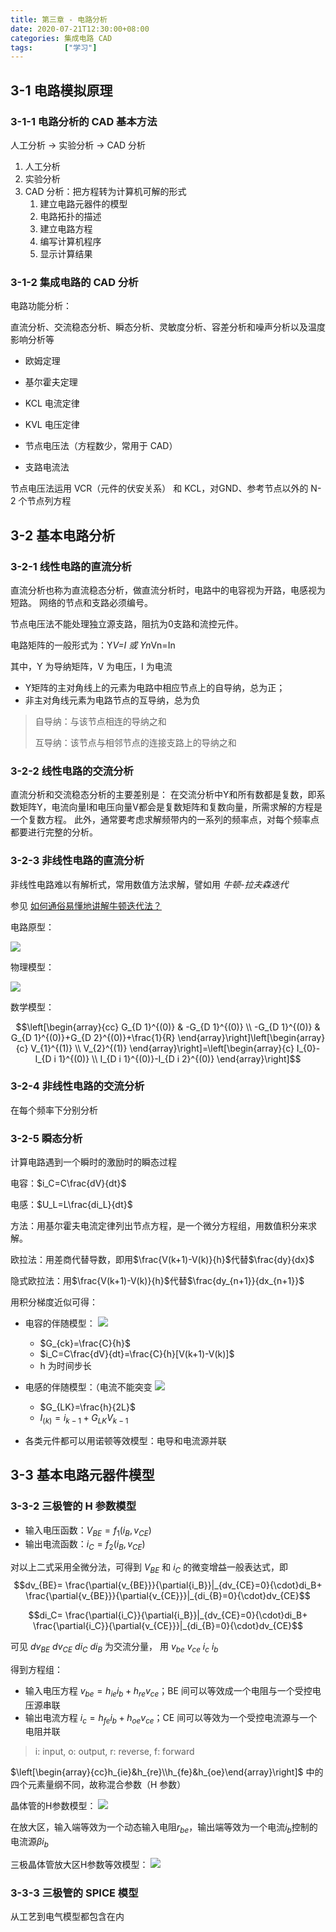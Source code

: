 ```yaml
---
title: 第三章 - 电路分析
date: 2020-07-21T12:30:00+08:00
categories: 集成电路 CAD
tags:		["学习"]
---
```


## 3-1 电路模拟原理

### 3-1-1 电路分析的 CAD 基本方法

人工分析 -> 实验分析 -> CAD 分析

1. 人工分析
2. 实验分析
3. CAD 分析：把方程转为计算机可解的形式
   1. 建立电路元器件的模型
   2. 电路拓扑的描述
   3. 建立电路方程
   4. 编写计算机程序
   5. 显示计算结果

### 3-1-2 集成电路的 CAD 分析

电路功能分析：

直流分析、交流稳态分析、瞬态分析、灵敏度分析、容差分析和噪声分析以及温度影响分析等

- 欧姆定理
- 基尔霍夫定理
- KCL 电流定律
- KVL 电压定律

- 节点电压法（方程数少，常用于 CAD）
- 支路电流法

节点电压法运用 VCR（元件的伏安关系） 和 KCL，对GND、参考节点以外的 N-2 个节点列方程

## 3-2 基本电路分析

### 3-2-1 线性电路的直流分析

直流分析也称为直流稳态分析，做直流分析时，电路中的电容视为开路，电感视为短路。
网络的节点和支路必须编号。

节点电压法不能处理独立源支路，阻抗为0支路和流控元件。

电路矩阵的一般形式为：Y*V=I 或 Yn*Vn=In

其中，Y 为导纳矩阵，V 为电压，I 为电流
- Y矩阵的主对角线上的元素为电路中相应节点上的自导纳，总为正；
- 非主对角线元素为电路节点的互导纳，总为负

> 自导纳：与该节点相连的导纳之和
> 
> 互导纳：该节点与相邻节点的连接支路上的导纳之和


### 3-2-2 线性电路的交流分析

直流分析和交流稳态分析的主要差别是：
在交流分析中Y和所有数都是复数，即系数矩阵Y，电流向量I和电压向量V都会是复数矩阵和复数向量，所需求解的方程是一个复数方程。
此外，通常要考虑求解频带内的一系列的频率点，对每个频率点都要进行完整的分析。

### 3-2-3 非线性电路的直流分析

非线性电路难以有解析式，常用数值方法求解，譬如用 *牛顿-拉夫森迭代* 

参见 [如何通俗易懂地讲解牛顿迭代法？](https://www.matongxue.com/madocs/205.html)

电路原型：

![](物理模型.png)

物理模型：

![](电路原型.png)

数学模型：

$$\left[\begin{array}{cc}
G_{D 1}^{(0)} & -G_{D 1}^{(0)} \\
-G_{D 1}^{(0)} & G_{D 1}^{(0)}+G_{D 2}^{(0)}+\frac{1}{R}
\end{array}\right]\left[\begin{array}{c}
V_{1}^{(1)} \\
V_{2}^{(1)}
\end{array}\right]=\left[\begin{array}{c}
I_{0}-I_{D i 1}^{(0)} \\
I_{D i 1}^{(0)}-I_{D i 2}^{(0)}
\end{array}\right]$$

### 3-2-4 非线性电路的交流分析

在每个频率下分别分析

### 3-2-5 瞬态分析

计算电路遇到一个瞬时的激励时的瞬态过程

电容：$i_C=C\frac{dV}{dt}$

电感：$U_L=L\frac{di_L}{dt}$

方法：用基尔霍夫电流定律列出节点方程，是一个微分方程组，用数值积分来求解。

欧拉法：用差商代替导数，即用$\frac{V(k+1)-V(k)}{h}$代替$\frac{dy}{dx}$

隐式欧拉法：用$\frac{V(k+1)-V(k)}{h}$代替$\frac{dy_{n+1}}{dx_{n+1}}$

用积分梯度近似可得：
- 电容的伴随模型：
![](电容伴随模型.png)

  - $G_{ck}=\frac{C}{h}$
  - $i_C=C\frac{dV}{dt}=\frac{C}{h}[V(k+1)-V(k)]$
  - h 为时间步长

- 电感的伴随模型：（电流不能突变
![](电感伴随模型.png)
  - $G_{LK}=\frac{h}{2L}$
  - $I_{(k)}=i_{k-1}+G_{LK}V_{k-1}$

- 各类元件都可以用诺顿等效模型：电导和电流源并联

## 3-3 基本电路元器件模型

### 3-3-2 三极管的 H 参数模型

- 输入电压函数：$V_{BE}=f_1(i_B,v_{CE})$
- 输出电流函数：$i_{C}=f_2(i_B,v_{CE})$

对以上二式采用全微分法，可得到 $V_{BE}$ 和 $i_C$ 的微变增益一般表达式，即
$$dv_{BE}=
\frac{\partial{v_{BE}}}{\partial{i_B}}|_{dv_{CE}=0}{\cdot}di_B+
\frac{\partial{v_{BE}}}{\partial{v_{CE}}}|_{di_{B}=0}{\cdot}dv_{CE}$$

$$di_C=
\frac{\partial{i_C}}{\partial{i_B}}|_{dv_{CE}=0}{\cdot}di_B+
\frac{\partial{i_C}}{\partial{v_{CE}}}|_{di_{B}=0}{\cdot}dv_{CE}$$

可见 $dv_{BE}$ $dv_{CE}$ $di_C$ $di_B$ 为交流分量，
用 $v_{be}$ $v_{ce}$ $i_c$ $i_b$

得到方程组：
- 输入电压方程 $v_{be}=h_{ie}i_b+h_{re}v_{ce}$；BE 间可以等效成一个电阻与一个受控电压源串联
- 输出电流方程 $i_c=h_{fe}i_b+h_{oe}v_{ce}$；CE 间可以等效为一个受控电流源与一个电阻并联

> i: input, o: output, r: reverse, f: forward

$\left[\begin{array}{cc}h_{ie}&h_{re}\\h_{fe}&h_{oe}\end{array}\right]$
中的四个元素量纲不同，故称混合参数（H 参数）

晶体管的H参数模型：
![](H参数模型.png)

在放大区，输入端等效为一个动态输入电阻$r_{be}$，输出端等效为一个电流$i_b$控制的电流源$\beta{i_b}$

三极晶体管放大区H参数等效模型：
![](三极晶体管放大区H参数等效模型.png)

### 3-3-3 三极管的 SPICE 模型

从工艺到电气模型都包含在内
